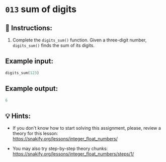# `013` sum of digits

## 📝 Instructions:

1. Complete the `digits_sum()` function. Given a three-digit number, `digits_sum()` finds the sum of its digits.

## Example input:

```py
digits_sum(123)
```

## Example output:

```py
6
```

## 💡 Hints:

+ If you don't know how to start solving this assignment, please, review a theory for this lesson: https://snakify.org/lessons/integer_float_numbers/

+ You may also try step-by-step theory chunks: https://snakify.org/lessons/integer_float_numbers/steps/1/